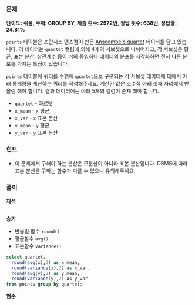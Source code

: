 ### 문제

**난이도: 쉬움, 주제: GROUP BY, 제출 횟수: 2572번, 정답 횟수: 638번, 정답률: 24.81%**

`points` 테이블은 프란시스 앤스컴이 만든 [Anscombe's quartet](https://en.wikipedia.org/wiki/Anscombe%27s_quartet) 데이터를 담고 있습니다. 이 데이터는 `quartet` 컬럼에 의해 4개의 서브셋으로 나뉘어지고, 각 서브셋은 평균, 표본 분산, 상관계수 등이 거의 동일하나 데이터의 분포를 시각화하면 전혀 다른 분포를 가지는 특징이 있습니다.

`points` 테이블에 쿼리를 수행해 `quartet`으로 구분되는 각 서브셋 데이터에 대해서 아래 통계량을 계산하는 쿼리를 작성해주세요. 계산된 값은 소수점 아래 셋째 자리에서 반올림 해야 합니다. 결과 데이터에는 아래 5개의 컬럼이 존재 해야 합니다.

- `quartet` - 콰르텟
- `x_mean` - `x` 평균
- `x_var` - `x` 표본 분산
- `y_mean` - `y` 평균
- `y_var` - `y` 표본 분산

### 힌트
- 이 문제에서 구해야 하는 분산은 모분산이 아니라 표본 분산입니다. DBMS에 따라 표본 분산을 구하는 함수가 다를 수 있으니 유의해주세요.

### 풀이

**재석**

```sql

```

**승기**
- 반올림 함수 `round()`
- 평균함수 `avg()`
- 표본함수 `variance()`
```sql
select quartet,
  round(avg(x),2) as x_mean,
  round(variance(x),2) as x_var,
  round(avg(y),2) as y_mean,
  round(variance(y),2) as y_var
from points group by quartet;

```

**형준**

```sql

```
